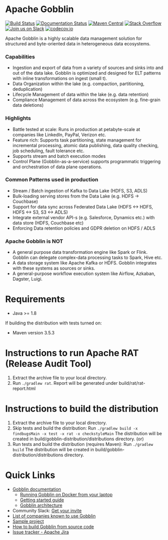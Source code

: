 # Apache Gobblin 
[![Build Status](https://github.com/apache/gobblin/actions/workflows/build_and_test.yaml/badge.svg?branch=master)](https://travis-ci.org/apache/gobblin)
[![Documentation Status](https://readthedocs.org/projects/gobblin/badge/?version=latest)](https://gobblin.readthedocs.org/en/latest/?badge=latest)
[![Maven Central](https://maven-badges.herokuapp.com/maven-central/org.apache.gobblin/gobblin-api/badge.svg)](https://search.maven.org/search?q=g:org.apache.gobblin)
[![Stack Overflow](http://img.shields.io/:stack%20overflow-gobblin-brightgreen.svg)](http://stackoverflow.com/questions/tagged/gobblin)
[![Join us on Slack](https://img.shields.io/badge/slack-apache--gobblin-brightgreen.svg)](https://communityinviter.com/apps/apache-gobblin/apache-gobblin)
[![codecov.io](https://codecov.io/github/apache/gobblin/branch/master/graph/badge.svg)](https://codecov.io/github/apache/gobblin)

Apache Gobblin is a highly scalable data management solution for structured and byte-oriented data in heterogeneous data ecosystems. 

### Capabilities
- Ingestion and export of data from a variety of sources and sinks into and out of the data lake. Gobblin is optimized and designed for ELT patterns with inline transformations on ingest (small t).
- Data Organization within the lake (e.g. compaction, partitioning, deduplication)
- Lifecycle Management of data within the lake (e.g. data retention)
- Compliance Management of data across the ecosystem (e.g. fine-grain data deletions)

### Highlights
- Battle tested at scale: Runs in production at petabyte-scale at companies like LinkedIn, PayPal, Verizon etc.
- Feature rich: Supports task partitioning, state management for incremental processing, atomic data publishing, data quality checking, job scheduling, fault tolerance etc.
- Supports stream and batch execution modes 
- Control Plane (Gobblin-as-a-service) supports programmatic triggering and orchestration of data plane operations. 

### Common Patterns used in production
- Stream / Batch ingestion of Kafka to Data Lake (HDFS, S3, ADLS)
- Bulk-loading serving stores from the Data Lake (e.g. HDFS -> Couchbase)
- Support for data sync across Federated Data Lake (HDFS <-> HDFS, HDFS <-> S3, S3 <-> ADLS)
- Integrate external vendor API-s (e.g. Salesforce, Dynamics etc.) with data store (HDFS, Couchbase etc)
- Enforcing Data retention policies and GDPR deletion on HDFS / ADLS


### Apache Gobblin is NOT
- A general purpose data transformation engine like Spark or Flink. Gobblin can delegate complex-data processing tasks to Spark, Hive etc. 
- A data storage system like Apache Kafka or HDFS. Gobblin integrates with these systems as sources or sinks. 
- A general-purpose workflow execution system like Airflow, Azkaban, Dagster, Luigi. 


# Requirements
* Java >= 1.8

If building the distribution with tests turned on:
* Maven version 3.5.3 

# Instructions to run Apache RAT (Release Audit Tool)
1. Extract the archive file to your local directory.
2. Run `./gradlew rat`. Report will be generated under build/rat/rat-report.html

# Instructions to build the distribution
1. Extract the archive file to your local directory.
2. Skip tests and build the distribution: 
Run `./gradlew build -x findbugsMain -x test -x rat -x checkstyleMain` 
The distribution will be created in build/gobblin-distribution/distributions directory.
(or)
3. Run tests and build the distribution (requires Maven): 
Run `./gradlew build` 
The distribution will be created in build/gobblin-distribution/distributions directory.

# Quick Links

  * [Gobblin documentation](https://gobblin.apache.org/docs/)
    * [Running Gobblin on Docker from your laptop](https://github.com/apache/gobblin/blob/master/gobblin-docs/user-guide/Docker-Integration.md)
    * [Getting started guide](https://gobblin.apache.org/docs/Getting-Started/)
    * [Gobblin architecture](https://gobblin.apache.org/docs/Gobblin-Architecture/)
  * Community Slack: [Get your invite](https://communityinviter.com/apps/apache-gobblin/apache-gobblin)
  * [List of companies known to use Gobblin](https://gobblin.apache.org/docs/Powered-By/) 
  * [Sample project](https://github.com/apache/gobblin/tree/master/gobblin-example)
  * [How to build Gobblin from source code](https://gobblin.apache.org/docs/user-guide/Building-Gobblin/)
  * [Issue tracker - Apache Jira](https://issues.apache.org/jira/projects/GOBBLIN/issues/)
